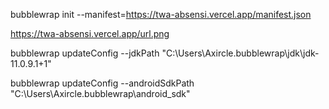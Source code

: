 bubblewrap init --manifest=https://twa-absensi.vercel.app/manifest.json

https://twa-absensi.vercel.app/url.png

bubblewrap updateConfig --jdkPath "C:\Users\Axircle\.bubblewrap\jdk\jdk-11.0.9.1+1"

bubblewrap updateConfig --androidSdkPath "C:\Users\Axircle\.bubblewrap\android_sdk"